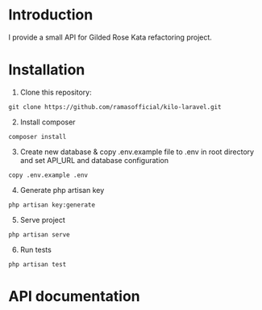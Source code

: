 # Introduction
I provide a small API for Gilded Rose Kata refactoring project.

# Installation
1. Clone this repository:
```
git clone https://github.com/ramasofficial/kilo-laravel.git
```

2. Install composer
```
composer install
```

3. Create new database & copy .env.example file to .env in root directory and set API_URL and database configuration
```
copy .env.example .env
```

4. Generate php artisan key
```
php artisan key:generate
```

5. Serve project
```
php artisan serve
```

6. Run tests
```
php artisan test
```

# API documentation
